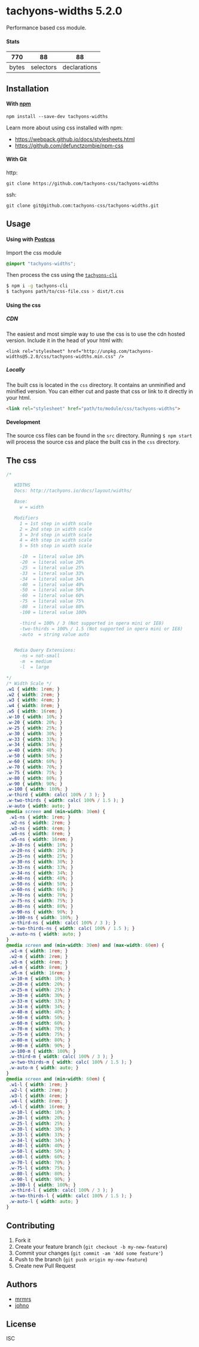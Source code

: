 # tachyons-widths 5.2.0

Performance based css module.

#### Stats

770 | 88 | 88
---|---|---
bytes | selectors | declarations

## Installation

#### With [npm](https://npmjs.com)

```
npm install --save-dev tachyons-widths
```

Learn more about using css installed with npm:
* https://webpack.github.io/docs/stylesheets.html
* https://github.com/defunctzombie/npm-css

#### With Git

http:
```
git clone https://github.com/tachyons-css/tachyons-widths
```

ssh:
```
git clone git@github.com:tachyons-css/tachyons-widths.git
```

## Usage

#### Using with [Postcss](https://github.com/postcss/postcss)

Import the css module

```css
@import "tachyons-widths";
```

Then process the css using the [`tachyons-cli`](https://github.com/tachyons-css/tachyons-cli)

```sh
$ npm i -g tachyons-cli
$ tachyons path/to/css-file.css > dist/t.css
```

#### Using the css

##### CDN
The easiest and most simple way to use the css is to use the cdn hosted version. Include it in the head of your html with:

```
<link rel="stylesheet" href="http://unpkg.com/tachyons-widths@5.2.0/css/tachyons-widths.min.css" />
```

##### Locally
The built css is located in the `css` directory. It contains an unminified and minified version.
You can either cut and paste that css or link to it directly in your html.

```html
<link rel="stylesheet" href="path/to/module/css/tachyons-widths">
```

#### Development

The source css files can be found in the `src` directory.
Running `$ npm start` will process the source css and place the built css in the `css` directory.

## The css

```css
/*

   WIDTHS
   Docs: http://tachyons.io/docs/layout/widths/

   Base:
     w = width

   Modifiers
     1 = 1st step in width scale
     2 = 2nd step in width scale
     3 = 3rd step in width scale
     4 = 4th step in width scale
     5 = 5th step in width scale

     -10  = literal value 10%
     -20  = literal value 20%
     -25  = literal value 25%
     -33  = literal value 33%
     -34  = literal value 34%
     -40  = literal value 40%
     -50  = literal value 50%
     -60  = literal value 60%
     -75  = literal value 75%
     -80  = literal value 80%
     -100 = literal value 100%

     -third = 100% / 3 (Not supported in opera mini or IE8)
     -two-thirds = 100% / 1.5 (Not supported in opera mini or IE8)
     -auto  = string value auto


   Media Query Extensions:
     -ns = not-small
     -m  = medium
     -l  = large

*/
/* Width Scale */
.w1 { width: 1rem; }
.w2 { width: 2rem; }
.w3 { width: 4rem; }
.w4 { width: 8rem; }
.w5 { width: 16rem; }
.w-10 { width: 10%; }
.w-20 { width: 20%; }
.w-25 { width: 25%; }
.w-30 { width: 30%; }
.w-33 { width: 33%; }
.w-34 { width: 34%; }
.w-40 { width: 40%; }
.w-50 { width: 50%; }
.w-60 { width: 60%; }
.w-70 { width: 70%; }
.w-75 { width: 75%; }
.w-80 { width: 80%; }
.w-90 { width: 90%; }
.w-100 { width: 100%; }
.w-third { width: calc( 100% / 3 ); }
.w-two-thirds { width: calc( 100% / 1.5 ); }
.w-auto { width: auto; }
@media screen and (min-width: 30em) {
 .w1-ns { width: 1rem; }
 .w2-ns { width: 2rem; }
 .w3-ns { width: 4rem; }
 .w4-ns { width: 8rem; }
 .w5-ns { width: 16rem; }
 .w-10-ns { width: 10%; }
 .w-20-ns { width: 20%; }
 .w-25-ns { width: 25%; }
 .w-30-ns { width: 30%; }
 .w-33-ns { width: 33%; }
 .w-34-ns { width: 34%; }
 .w-40-ns { width: 40%; }
 .w-50-ns { width: 50%; }
 .w-60-ns { width: 60%; }
 .w-70-ns { width: 70%; }
 .w-75-ns { width: 75%; }
 .w-80-ns { width: 80%; }
 .w-90-ns { width: 90%; }
 .w-100-ns { width: 100%; }
 .w-third-ns { width: calc( 100% / 3 ); }
 .w-two-thirds-ns { width: calc( 100% / 1.5 ); }
 .w-auto-ns { width: auto; }
}
@media screen and (min-width: 30em) and (max-width: 60em) {
 .w1-m { width: 1rem; }
 .w2-m { width: 2rem; }
 .w3-m { width: 4rem; }
 .w4-m { width: 8rem; }
 .w5-m { width: 16rem; }
 .w-10-m { width: 10%; }
 .w-20-m { width: 20%; }
 .w-25-m { width: 25%; }
 .w-30-m { width: 30%; }
 .w-33-m { width: 33%; }
 .w-34-m { width: 34%; }
 .w-40-m { width: 40%; }
 .w-50-m { width: 50%; }
 .w-60-m { width: 60%; }
 .w-70-m { width: 70%; }
 .w-75-m { width: 75%; }
 .w-80-m { width: 80%; }
 .w-90-m { width: 90%; }
 .w-100-m { width: 100%; }
 .w-third-m { width: calc( 100% / 3 ); }
 .w-two-thirds-m { width: calc( 100% / 1.5 ); }
 .w-auto-m { width: auto; }
}
@media screen and (min-width: 60em) {
 .w1-l { width: 1rem; }
 .w2-l { width: 2rem; }
 .w3-l { width: 4rem; }
 .w4-l { width: 8rem; }
 .w5-l { width: 16rem; }
 .w-10-l { width: 10%; }
 .w-20-l { width: 20%; }
 .w-25-l { width: 25%; }
 .w-30-l { width: 30%; }
 .w-33-l { width: 33%; }
 .w-34-l { width: 34%; }
 .w-40-l { width: 40%; }
 .w-50-l { width: 50%; }
 .w-60-l { width: 60%; }
 .w-70-l { width: 70%; }
 .w-75-l { width: 75%; }
 .w-80-l { width: 80%; }
 .w-90-l { width: 90%; }
 .w-100-l { width: 100%; }
 .w-third-l { width: calc( 100% / 3 ); }
 .w-two-thirds-l { width: calc( 100% / 1.5 ); }
 .w-auto-l { width: auto; }
}
```

## Contributing

1. Fork it
2. Create your feature branch (`git checkout -b my-new-feature`)
3. Commit your changes (`git commit -am 'Add some feature'`)
4. Push to the branch (`git push origin my-new-feature`)
5. Create new Pull Request

## Authors

* [mrmrs](http://mrmrs.io)
* [johno](http://johnotander.com)

## License

ISC

